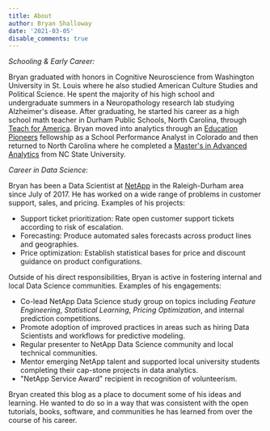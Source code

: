```yaml
---
title: About
author: Bryan Shalloway
date: '2021-03-05'
disable_comments: true
---
```


*Schooling & Early Career:*

Bryan graduated with honors in Cognitive Neuroscience from Washington University in St. Louis where he also studied American Culture Studies and Political Science. He spent the majority of his high school and undergraduate summers in a Neuropathology research lab studying Alzheimer's disease. After graduating, he started his career as a high school math teacher in Durham Public Schools, North Carolina, through [Teach for America](https://www.teachforamerica.org/). Bryan moved into analytics through an [Education Pioneers](https://www.educationpioneers.org/) fellowship as a School Performance Analyst in Colorado and then returned to North Carolina where he completed a [Master's in Advanced Analytics](https://analytics.ncsu.edu/) from NC State University. 

*Career in Data Science:*

Bryan has been a Data Scientist at [NetApp](https://www.netapp.com/) in the Raleigh-Durham area since July of 2017. He has worked on a wide range of problems in customer support, sales, and pricing. Examples of his projects:

* Support ticket prioritization: Rate open customer support tickets according to risk of escalation.
* Forecasting: Produce automated sales forecasts across product lines and geographies.
* Price optimization: Establish statistical bases for price and discount guidance on product configurations.

Outside of his direct responsibilities, Bryan is active in fostering internal and local Data Science communities. Examples of his engagements:

* Co-lead NetApp Data Science study group on topics including *Feature Engineering*, *Statistical Learning*, *Pricing Optimization*, and internal prediction competitions.
* Promote adoption of improved practices in areas such as hiring Data Scientists and workflows for predictive modeling.
* Regular presenter to NetApp Data Science community and local technical communities. 
* Mentor emerging NetApp talent and supported local university students completing their cap-stone projects in data analytics.
* "NetApp Service Award" recipient in recognition of volunteerism.

Bryan created this blog as a place to document some of his ideas and learning. He wanted to do so in a way that was consistent with the open tutorials, books, software, and communities he has learned from over the course of his career.
